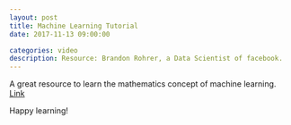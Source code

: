 ```yaml
---
layout: post
title: Machine Learning Tutorial
date: 2017-11-13 09:00:00

categories: video
description: Resource: Brandon Rohrer, a Data Scientist of facebook. 
---
```


A great resource to learn the mathematics concept of machine learning. 
[Link](https://www.youtube.com/user/BrandonRohrer/videos)

Happy learning! 
